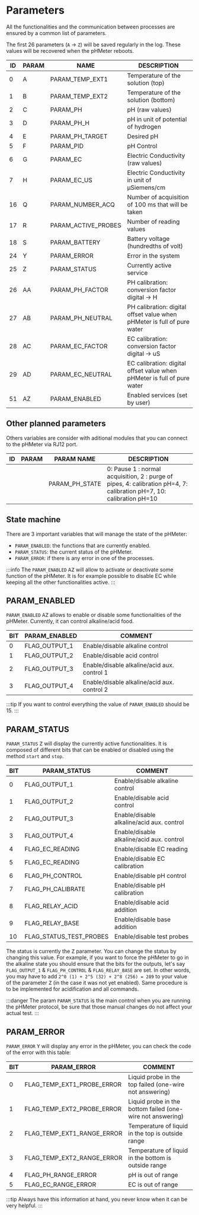 # Parameters

All the functionalities and the communication between processes are ensured by a common list of parameters.

The first 26 parameters (`A` -> `Z`) will be saved regularly in the log. These values will be recovered when the pHMeter reboots.

| ID  | PARAM | NAME                | DESCRIPTION                                                             |
| --- | ----- | ------------------- | ----------------------------------------------------------------------- |
| 0   | A     | PARAM_TEMP_EXT1     | Temperature of the solution (top)                                       |
| 1   | B     | PARAM_TEMP_EXT2     | Temperature of the solution (bottom)                                    |
| 2   | C     | PARAM_PH            | pH (raw values)                                                         |
| 3   | D     | PARAM_PH_H          | pH in unit of potential of hydrogen                                     |
| 4   | E     | PARAM_PH_TARGET     | Desired pH                                                              |
| 5   | F     | PARAM_PID           | pH Control                                                              |
| 6   | G     | PARAM_EC            | Electric Conductivity (raw values)                                      |
| 7   | H     | PARAM_EC_US         | Electric Conductivity in unit of &mu;Siemens/cm                         |
| 16  | Q     | PARAM_NUMBER_ACQ    | Number of acquisition of 100 ms that will be taken                      |
| 17  | R     | PARAM_ACTIVE_PROBES | Number of reading values                                                |
| 18  | S     | PARAM_BATTERY       | Battery voltage (hundredths of volt)                                    |
| 24  | Y     | PARAM_ERROR         | Error in the system                                                     |
| 25  | Z     | PARAM_STATUS        | Currently active service                                                |
| 26  | AA    | PARAM_PH_FACTOR     | PH calibration: conversion factor digital -> H                          |
| 27  | AB    | PARAM_PH_NEUTRAL    | PH calibration: digital offset value when pHMeter is full of pure water |
| 28  | AC    | PARAM_EC_FACTOR     | EC calibration: conversion factor digital -> uS                         |
| 29  | AD    | PARAM_EC_NEUTRAL    | EC calibration: digital offset value when pHMeter is full of pure water |
| 51  | AZ    | PARAM_ENABLED       | Enabled services (set by user)                                          |

## Other planned parameters

Others variables are consider with aditional modules that you can connect to the pHMeter via RJ12 port.

| ID  | PARAM | PARAM NAME     | DESCRIPTION                                                                                                          |
| --- | ----- | -------------- | -------------------------------------------------------------------------------------------------------------------- |
|     |       | PARAM_PH_STATE | 0: Pause 1 : normal acquisition, 2 : purge of pipes, 4: calibration pH=4, 7: calibration pH=7, 10: calibration pH=10 |

## State machine

There are 3 important variables that will manage the state of the pHMeter:

- `PARAM_ENABLED`: the functions that are currently enabled.
- `PARAM_STATUS`: the current status of the pHMeter.
- `PARAM_ERROR`: if there is any error in one of the processes.

:::info
The `PARAM_ENABLED` <kbd>AZ</kbd> will allow to activate or deactivate some function of the pHMeter. It is for example possible to disable EC while keeping all the other functionalities active.
:::

## PARAM_ENABLED

`PARAM_ENABLED` <kbd>AZ</kbd> allows to enable or disable some functionalities of the pHMeter. Currently, it can control alkaline/acid food.

| BIT | PARAM_ENABLED | COMMENT                                     |
| --- | ------------- | ------------------------------------------- |
| 0   | FLAG_OUTPUT_1 | Enable/disable alkaline control             |
| 1   | FLAG_OUTPUT_2 | Enable/disable acid control                 |
| 2   | FLAG_OUTPUT_3 | Enable/disable alkaline/acid aux. control 1 |
| 3   | FLAG_OUTPUT_4 | Enable/disable alkaline/acid aux. control 2 |

:::tip
If you want to control everything the value of `PARAM_ENABLED` should be 15.
:::

## PARAM_STATUS

`PARAM_STATUS` <kbd>Z</kbd> will display the currently active functionalities. It is composed of different bits that can be enabled or disabled using the method `start` and `stop`.

| BIT | PARAM_STATUS            | COMMENT                                   |
| --- | ----------------------- | ----------------------------------------- |
| 0   | FLAG_OUTPUT_1           | Enable/disable alkaline control           |
| 1   | FLAG_OUTPUT_2           | Enable/disable acid control               |
| 2   | FLAG_OUTPUT_3           | Enable/disable alkaline/acid aux. control |
| 3   | FLAG_OUTPUT_4           | Enable/disable alkaline/acid aux. control |
| 4   | FLAG_EC_READING         | Enable/disable EC reading                 |
| 5   | FLAG_EC_READING         | Enable/disable EC calibration             |
| 6   | FLAG_PH_CONTROL         | Enable/disable pH control                 |
| 7   | FLAG_PH_CALIBRATE       | Enable/disable pH calibration             |
| 8   | FLAG_RELAY_ACID         | Enable/disable acid addition              |
| 9   | FLAG_RELAY_BASE         | Enable/disable base addition              |
| 10  | FLAG_STATUS_TEST_PROBES | Enable/disable test probes                |

The status is currently the <kbd>Z</kbd> parameter. You can change the status by changing this value. For example, if you want to force the pHMeter to go in the alkaline state you should ensure that the bits for the outputs, let's say `FLAG_OUTPUT_1` & `FLAG_PH_CONTROL` & `FLAG_RELAY_BASE` are set. In other words, you may have to add `2^0 (1) + 2^5 (32) + 2^8 (256) = 289` to your value of the parameter <kbd>Z</kbd> (in the case it was not yet enabled). Same procedure is to be implemented for acidification and all commands.

:::danger
The param `PARAM_STATUS` is the main control when you are running the pHMeter protocol, be sure that those manual changes do not affect your actual test.
:::

## PARAM_ERROR

`PARAM_ERROR` <kbd>Y</kbd> will display any error in the pHMeter, you can check the code of the error with this table:

| BIT | PARAM_ERROR                | COMMENT                                                    |
| --- | -------------------------- | ---------------------------------------------------------- |
| 0   | FLAG_TEMP_EXT1_PROBE_ERROR | Liquid probe in the top failed (one-wire not answering)    |
| 1   | FLAG_TEMP_EXT2_PROBE_ERROR | Liquid probe in the bottom failed (one-wire not answering) |
| 2   | FLAG_TEMP_EXT1_RANGE_ERROR | Temperature of liquid in the top is outside range          |
| 3   | FLAG_TEMP_EXT2_RANGE_ERROR | Temperature of liquid in the bottom is outside range       |
| 4   | FLAG_PH_RANGE_ERROR        | pH is out of range                                         |
| 5   | FLAG_EC_RANGE_ERROR        | EC is out of range                                         |

:::tip
Always have this information at hand, you never know when it can be very helpful.
:::
